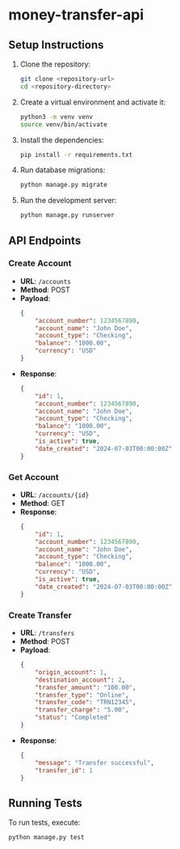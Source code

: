 # money-transfer-api

## Setup Instructions

1. Clone the repository:
    ```bash
    git clone <repository-url>
    cd <repository-directory>
    ```
    
2. Create a virtual environment and activate it:
    ```bash
    python3 -m venv venv
    source venv/bin/activate
    ```

3. Install the dependencies:
    ```bash
    pip install -r requirements.txt
    ```

4. Run database migrations:
    ```bash
    python manage.py migrate
    ```

5. Run the development server:
    ```bash
    python manage.py runserver
    ```

## API Endpoints

### Create Account
- **URL**: `/accounts`
- **Method**: POST
- **Payload**:
    ```json
    {
        "account_number": 1234567890,
        "account_name": "John Doe",
        "account_type": "Checking",
        "balance": "1000.00",
        "currency": "USD"
    }
    ```
- **Response**:
    ```json
    {
        "id": 1,
        "account_number": 1234567890,
        "account_name": "John Doe",
        "account_type": "Checking",
        "balance": "1000.00",
        "currency": "USD",
        "is_active": true,
        "date_created": "2024-07-03T00:00:00Z"
    }
    ```

### Get Account
- **URL**: `/accounts/{id}`
- **Method**: GET
- **Response**:
    ```json
    {
        "id": 1,
        "account_number": 1234567890,
        "account_name": "John Doe",
        "account_type": "Checking",
        "balance": "1000.00",
        "currency": "USD",
        "is_active": true,
        "date_created": "2024-07-03T00:00:00Z"
    }
    ```

### Create Transfer
- **URL**: `/transfers`
- **Method**: POST
- **Payload**:
    ```json
    {
        "origin_account": 1,
        "destination_account": 2,
        "transfer_amount": "100.00",
        "transfer_type": "Online",
        "transfer_code": "TRN12345",
        "transfer_charge": "5.00",
        "status": "Completed"
    }
    ```
- **Response**:
    ```json
    {
        "message": "Transfer successful",
        "transfer_id": 1
    }
    ```

## Running Tests
To run tests, execute:
```bash
python manage.py test
